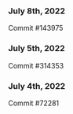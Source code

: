 ### July 8th, 2022

Commit #143975

### July 5th, 2022

Commit #314353


### July 4th, 2022

Commit #72281
